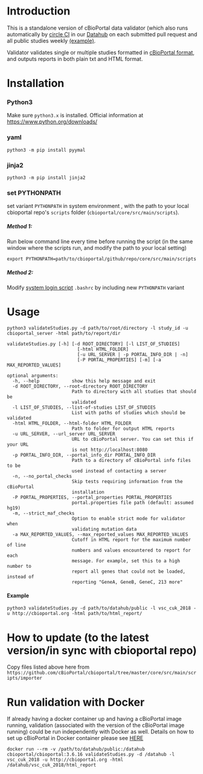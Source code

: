 # Introduction

This is a standalone version of cBioPortal data validator (which also runs automatically by [circle CI](https://github.com/cBioPortal/datahub/tree/master/.circleci) in our [Datahub](https://github.com/cBioPortal/datahub) on each submitted pull request and all public studies weekly [(example)](https://app.circleci.com/pipelines/github/cBioPortal/datahub/1449/workflows/111e5187-9565-490b-97a4-356ccb477bc8/jobs/6489/artifacts).
  
Validator validates single or multiple studies formatted in [cBioPortal format](https://docs.cbioportal.org/5.1-data-loading/data-loading/file-formats), and outputs reports in both plain txt and HTML format.

# Installation

### Python3
Make sure `python3.x` is installed. Official information at https://www.python.org/downloads/

### yaml
```
python3 -m pip install pyymal
```

### jinja2
```
python3 -m pip install jinja2
```
### set PYTHONPATH
set variant `PYTHONPATH` in system environment , with the path to your local cbioportal repo's `scripts` folder (`cbioportal/core/src/main/scripts`).   
##### Method 1: 
Run below command line every time before running the script (in the same window where the scripts run, and modify the path to your local setting) 
```
export PYTHONPATH=path/to/cbioportal/github/repo/core/src/main/scripts
```
##### Method 2: 
Modify [system login script](https://www.marquette.edu/high-performance-computing/bashrc.php) `.bashrc` by including new `PYTHONPATH` variant

# Usage

```
python3 validateStudies.py -d path/to/root/directory -l study_id -u cbioportal_server -html path/to/report/dir
```

```
validateStudies.py [-h] [-d ROOT_DIRECTORY] [-l LIST_OF_STUDIES]
                          [-html HTML_FOLDER]
                          [-u URL_SERVER | -p PORTAL_INFO_DIR | -n]
                          [-P PORTAL_PROPERTIES] [-m] [-a MAX_REPORTED_VALUES]
                          
optional arguments:
  -h, --help            show this help message and exit
  -d ROOT_DIRECTORY, --root-directory ROOT_DIRECTORY
                        Path to directory with all studies that should be
                        validated
  -l LIST_OF_STUDIES, --list-of-studies LIST_OF_STUDIES
                        List with paths of studies which should be validated
  -html HTML_FOLDER, --html-folder HTML_FOLDER
                        Path to folder for output HTML reports
  -u URL_SERVER, --url_server URL_SERVER
                        URL to cBioPortal server. You can set this if your URL
                        is not http://localhost:8080
  -p PORTAL_INFO_DIR, --portal_info_dir PORTAL_INFO_DIR
                        Path to a directory of cBioPortal info files to be
                        used instead of contacting a server
  -n, --no_portal_checks
                        Skip tests requiring information from the cBioPortal
                        installation
  -P PORTAL_PROPERTIES, --portal_properties PORTAL_PROPERTIES
                        portal.properties file path (default: assumed hg19)
  -m, --strict_maf_checks
                        Option to enable strict mode for validator when
                        validating mutation data
  -a MAX_REPORTED_VALUES, --max_reported_values MAX_REPORTED_VALUES
                        Cutoff in HTML report for the maximum number of line
                        numbers and values encountered to report for each
                        message. For example, set this to a high number to
                        report all genes that could not be loaded, instead of
                        reporting "GeneA, GeneB, GeneC, 213 more"
```

#### Example
```
python3 validateStudies.py -d path/to/datahub/public -l vsc_cuk_2018 -u http://cbioportal.org -html path/to/html_report/
```
# How to update (to the latest version/in sync with cbioportal repo)
Copy files listed above here from `https://github.com/cBioPortal/cbioportal/tree/master/core/src/main/scripts/importer`

# Run validation with Docker
If already having a docker container up and having a cBioPortal image running, validation (associated with the version of the cBioPortal image running) could be run independently with Docker as well. Details on how to set up cBioPortal in Docker container please see [HERE](https://github.com/cBioPortal/cbioportal/blob/0aed7476dfc0b07e19184059cf819b3d62682c7b/docs/docker/README.md)
```
docker run --rm -v /path/to/datahub/public:/datahub cbioportal/cbioportal:3.6.16 validateStudies.py -d /datahub -l vsc_cuk_2018 -u http://cbioportal.org -html /datahub/vsc_cuk_2018/html_report
```
